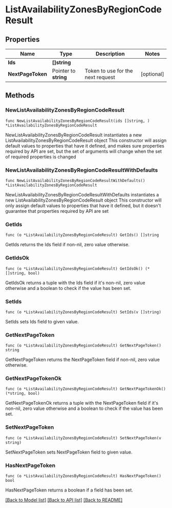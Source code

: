 # ListAvailabilityZonesByRegionCodeResult

## Properties

Name | Type | Description | Notes
------------ | ------------- | ------------- | -------------
**Ids** | **[]string** |  | 
**NextPageToken** | Pointer to **string** | Token to use for the next request | [optional] 

## Methods

### NewListAvailabilityZonesByRegionCodeResult

`func NewListAvailabilityZonesByRegionCodeResult(ids []string, ) *ListAvailabilityZonesByRegionCodeResult`

NewListAvailabilityZonesByRegionCodeResult instantiates a new ListAvailabilityZonesByRegionCodeResult object
This constructor will assign default values to properties that have it defined,
and makes sure properties required by API are set, but the set of arguments
will change when the set of required properties is changed

### NewListAvailabilityZonesByRegionCodeResultWithDefaults

`func NewListAvailabilityZonesByRegionCodeResultWithDefaults() *ListAvailabilityZonesByRegionCodeResult`

NewListAvailabilityZonesByRegionCodeResultWithDefaults instantiates a new ListAvailabilityZonesByRegionCodeResult object
This constructor will only assign default values to properties that have it defined,
but it doesn't guarantee that properties required by API are set

### GetIds

`func (o *ListAvailabilityZonesByRegionCodeResult) GetIds() []string`

GetIds returns the Ids field if non-nil, zero value otherwise.

### GetIdsOk

`func (o *ListAvailabilityZonesByRegionCodeResult) GetIdsOk() (*[]string, bool)`

GetIdsOk returns a tuple with the Ids field if it's non-nil, zero value otherwise
and a boolean to check if the value has been set.

### SetIds

`func (o *ListAvailabilityZonesByRegionCodeResult) SetIds(v []string)`

SetIds sets Ids field to given value.


### GetNextPageToken

`func (o *ListAvailabilityZonesByRegionCodeResult) GetNextPageToken() string`

GetNextPageToken returns the NextPageToken field if non-nil, zero value otherwise.

### GetNextPageTokenOk

`func (o *ListAvailabilityZonesByRegionCodeResult) GetNextPageTokenOk() (*string, bool)`

GetNextPageTokenOk returns a tuple with the NextPageToken field if it's non-nil, zero value otherwise
and a boolean to check if the value has been set.

### SetNextPageToken

`func (o *ListAvailabilityZonesByRegionCodeResult) SetNextPageToken(v string)`

SetNextPageToken sets NextPageToken field to given value.

### HasNextPageToken

`func (o *ListAvailabilityZonesByRegionCodeResult) HasNextPageToken() bool`

HasNextPageToken returns a boolean if a field has been set.


[[Back to Model list]](../README.md#documentation-for-models) [[Back to API list]](../README.md#documentation-for-api-endpoints) [[Back to README]](../README.md)


